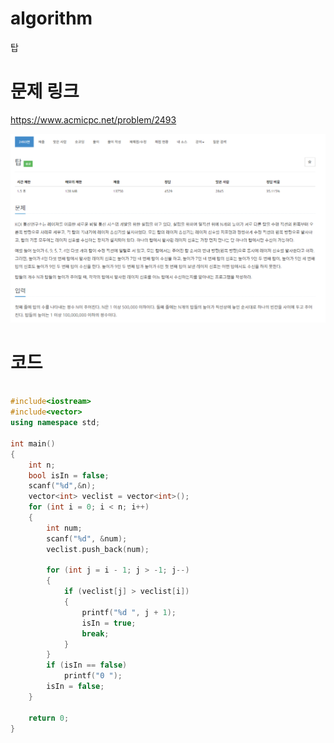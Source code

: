 ﻿# algorithm 
탑

# 문제 링크    
https://www.acmicpc.net/problem/2493


![title](https://github.com/jungmin3834/algorithm/blob/master/image/2493.png)

# 코드

```cpp

#include<iostream>
#include<vector>
using namespace std;

int main()
{
	int n;
	bool isIn = false;
	scanf("%d",&n);
	vector<int> veclist = vector<int>();
	for (int i = 0; i < n; i++)
	{
		int num;
		scanf("%d", &num);
		veclist.push_back(num);

		for (int j = i - 1; j > -1; j--)
		{
			if (veclist[j] > veclist[i])
			{
				printf("%d ", j + 1);
				isIn = true;
				break;
			}
		}
		if (isIn == false)
			printf("0 ");
		isIn = false;
	}

	return 0;
}
```

